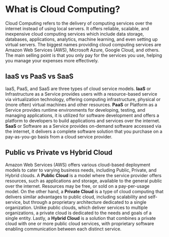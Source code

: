 # What is Cloud Computing?

Cloud Computing refers to the delivery of computing services over the internet instead of using local servers. It offers reliable, scalable, and inexpensive cloud computing services which include data storage, databases, applications, analytics, machine learning, and even setting up virtual servers. The biggest names providing cloud computing services are Amazon Web Services (AWS), Microsoft Azure, Google Cloud, and others. The main selling point is that you only pay for the services you use, helping you manage your expenses more effectively.

## IaaS vs PaaS vs SaaS

IaaS, PaaS, and SaaS are three types of cloud service models. **IaaS** or Infrastructure as a Service provides users with a resource-based service via virtualization technology, offering computing infrastructure, physical or (more often) virtual machines and other resources. **PaaS** or Platform as a Service provides runtime environments for developing, testing, and managing applications, it is utilized for software development and offers a platform to developers to build applications and services over the internet. **SaaS** or Software as a Service provides on-demand software accessed via the internet, it delivers a complete software solution that you purchase on a pay-as-you-go basis from a cloud service provider.

## Public vs Private vs Hybrid Cloud

Amazon Web Services (AWS) offers various cloud-based deployment models to cater to varying business needs, including Public, Private, and Hybrid clouds. A **Public Cloud** is a model where the service provider offers resources, such as applications and storage, available to the general public over the internet. Resources may be free, or sold on a pay-per-usage model. On the other hand, a **Private Cloud** is a type of cloud computing that delivers similar advantages to public cloud, including scalability and self-service, but through a proprietary architecture dedicated to a single organization. Unlike public clouds, which deliver services to multiple organizations, a private cloud is dedicated to the needs and goals of a single entity. Lastly, a **Hybrid Cloud** is a solution that combines a private cloud with one or more public cloud services, with proprietary software enabling communication between each distinct service.
